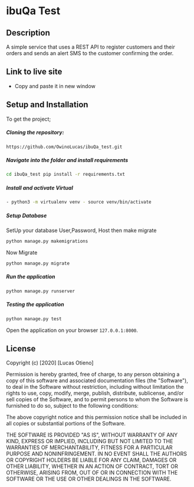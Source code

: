 # ibuQa Test
## Description
A simple service that uses a REST API to register customers and their orders and sends an alert SMS to the customer confirming the order.

## Link to live site
* Copy and paste it in new window
[](link)

## Setup and Installation

To get the project;

##### Cloning the repository:

```bash
https://github.com/OwinoLucas/ibuQa_test.git
```

##### Navigate into the folder and install requirements

```bash
cd ibuQa_test pip install -r requirements.txt
```

##### Install and activate Virtual

```bash
- python3 -m virtualenv venv - source venv/bin/activate
```

##### Setup Database

SetUp your database User,Password, Host then make migrate

```bash
python manage.py makemigrations 
```

Now Migrate

```bash
python manage.py migrate
```

##### Run the application

```bash
python manage.py runserver
```

##### Testing the application

```bash
python manage.py test
```

Open the application on your browser `127.0.0.1:8000`.

## License
Copyright (c) [2020] [Lucas Otieno]

Permission is hereby granted, free of charge, to any person obtaining a copy
of this software and associated documentation files (the "Software"), to deal
in the Software without restriction, including without limitation the rights
to use, copy, modify, merge, publish, distribute, sublicense, and/or sell
copies of the Software, and to permit persons to whom the Software is
furnished to do so, subject to the following conditions:

The above copyright notice and this permission notice shall be included in all
copies or substantial portions of the Software.

THE SOFTWARE IS PROVIDED "AS IS", WITHOUT WARRANTY OF ANY KIND, EXPRESS OR
IMPLIED, INCLUDING BUT NOT LIMITED TO THE WARRANTIES OF MERCHANTABILITY,
FITNESS FOR A PARTICULAR PURPOSE AND NONINFRINGEMENT. IN NO EVENT SHALL THE
AUTHORS OR COPYRIGHT HOLDERS BE LIABLE FOR ANY CLAIM, DAMAGES OR OTHER
LIABILITY, WHETHER IN AN ACTION OF CONTRACT, TORT OR OTHERWISE, ARISING FROM,
OUT OF OR IN CONNECTION WITH THE SOFTWARE OR THE USE OR OTHER DEALINGS IN THE
SOFTWARE.